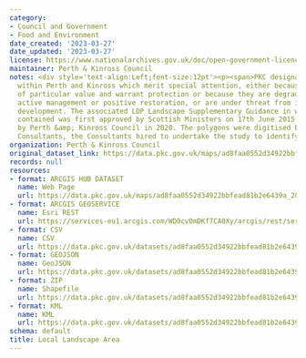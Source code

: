 ```yaml
---
category:
- Council and Government
- Food and Environment
date_created: '2023-03-27'
date_updated: '2023-03-27'
license: https://www.nationalarchives.gov.uk/doc/open-government-licence/version/3/
maintainer: Perth & Kinross Council
notes: <div style='text-align:Left;font-size:12pt'><p><span>PKC designated landscapes
  within Perth and Kinross which merit special attention, either because they are
  of particular value and warrant protection or because they are degraded and require
  active management or positive restoration, or are under threat from inappropriate
  development. The associated LDP Landscape Supplementary Guidance in which they are
  contained was first approved by Scottish Ministers on 17th June 2015 and readopted
  by Perth &amp; Kinross Council in 2020. The polygons were digitised by Land Use
  Consultants, the Consultants hired to undertake the study to identify the LLAs.  </span></p></div>
organization: Perth & Kinross Council
original_dataset_link: https://data.pkc.gov.uk/maps/ad8faa0552d34922bbfead81b2e6439a_28
records: null
resources:
- format: ARCGIS HUB DATASET
  name: Web Page
  url: https://data.pkc.gov.uk/maps/ad8faa0552d34922bbfead81b2e6439a_28
- format: ARCGIS GEOSERVICE
  name: Esri REST
  url: https://services-eu1.arcgis.com/WD0cvOmDKf7CA0Xy/arcgis/rest/services/Local_Landscape_Area/FeatureServer/28
- format: CSV
  name: CSV
  url: https://data.pkc.gov.uk/datasets/ad8faa0552d34922bbfead81b2e6439a_28.csv?where=1=1&outSR=%7B%22latestWkid%22%3A27700%2C%22wkid%22%3A27700%7D
- format: GEOJSON
  name: GeoJSON
  url: https://data.pkc.gov.uk/datasets/ad8faa0552d34922bbfead81b2e6439a_28.geojson?where=1=1&outSR=%7B%22latestWkid%22%3A27700%2C%22wkid%22%3A27700%7D
- format: ZIP
  name: Shapefile
  url: https://data.pkc.gov.uk/datasets/ad8faa0552d34922bbfead81b2e6439a_28.zip?where=1=1&outSR=%7B%22latestWkid%22%3A27700%2C%22wkid%22%3A27700%7D
- format: KML
  name: KML
  url: https://data.pkc.gov.uk/datasets/ad8faa0552d34922bbfead81b2e6439a_28.kml?where=1=1&outSR=%7B%22latestWkid%22%3A27700%2C%22wkid%22%3A27700%7D
schema: default
title: Local Landscape Area
---
```

